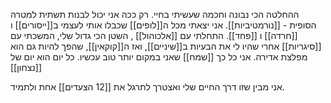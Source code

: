ההחלטה הכי נבונה וחכמה שעשיתי בחיי. רק ככה אני יכול לבנות תשתית למטרה הסופית - [[נורמטיביות]].
אני יצאתי מכל ה[[לופים]] שכבלו אותי לעצמי ב[[ייסורים]] ו [[חרדה]]  ו [[פחד]].
התחלתי עם [[אלכוהול]] , השטן הכי גדול שלי, המשכתי עם [[סיגריות]] אחרי שהיו לי את הבעיות ב[[שיניים]], ואז ה[[קוקאין]], שהפך להיות גם הוא מפלצת אדירה.
אני כל כך [[שמח]] שאני במקום יותר טוב עכשיו.
כל יום הוא יום של [[נצחון]]

אני מבין שזו דרך החיים שלי ואצטרך לתרגל את [[12 הצעדים]] אחת ולתמיד.

